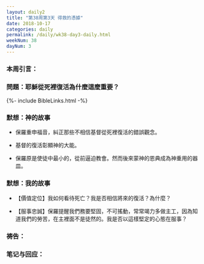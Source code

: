 ```yaml
---
layout: daily2
title: "第38周第3天 得救的憑據"
date: 2018-10-17
categories: daily
permalink: /daily/wk38-day3-daily.html
weekNum: 38
dayNum: 3
---
```


### 本周引言：


### 問題：耶穌從死裡復活為什麼這麼重要？

{%- include BibleLinks.html -%}

### 默想：神的故事 
+ 保羅重申福音，糾正那些不相信基督從死裡復活的錯誤觀念。

+ 基督的復活彰顯神的大能。

+ 保羅原是使徒中最小的，從前逼迫教會。然而後來蒙神的恩典成為神重用的器皿。

### 默想：我的故事
+ 【價值定位】我如何看待死亡？我是否相信將來的復活？為什麼？

+ 【服事忠誠】保羅提醒我們務要堅固，不可搖動，常常竭力多做主工，因為知道我們的勞苦，在主裡面不是徒然的。我是否以這樣堅定的心態在服事？

### 祷告：

### 笔记与回应：
